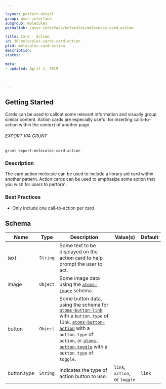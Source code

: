 ```yaml
---

layout: pattern-detail
group: user-interface
subgroup: molecules
permalink: /user-interface/molecules/molecules-card-action

title: Card - Action
id: 30-molecules-cards-card-action
plid: molecules-card-action
description: 
status: 

meta:
- updated: April 1, 2019
  
  
  
---
```



## Getting Started

Cards can be used to callout some relevant information and visually group similar content. Action cards are especially useful for inserting calls-to-action within the context of another page.

###### EXPORT VIA GRUNT

```
grunt export:molecules-card-action
```


### Description

The card action molecule can be used to include a library aid card within another pattern. Action cards can be used to emphasize some action that you wish for users to perform.


### Best Practices

- Only include one call-to-action per card


## Schema

| Name      | Type      | Description                                                                   | Value(s)                            | Default     |
|-----------|-----------|-------------------------------------------------------------------------------|-------------------------------------|-------------|
| text      | `String`  | Some text to be displayed on the action card to help prompt the user to act.  |                                     |             |
| image     | `Object`  | Some image data using the [`atoms-image`][atoms-image] schema.                |                                     |             |
| button    | `Object`  | Some button data, using the schema for [`atoms-button-link`][atoms-button-link] with a `button.type` of `link`, [`atoms-button-action`][atoms-button-action] with a `button.type` of `action`, or [`atoms-button-toggle`][atoms-button-toggle] with a `button.type` of `toggle`.  |  |  |
| button.type | `String`  | Indicates the type of action button to use.  | `link`, `action`, or `toggle`  | `link`  |


[atoms-image]: /patterns/20-atoms-mediam-imagek/20-atoms-media-image.html
[atoms-button-link]: /patterns/20-atoms-buttons-01-button-link/20-atoms-buttons-01-button-link.html
[atoms-button-action]: /patterns/20-atoms-buttons-02-button-action/20-atoms-buttons-02-button-action.html
[atoms-button-toggle]: /patterns/20-atoms-buttons-04-button-toggle/20-atoms-buttons-04-button-toggle.html
